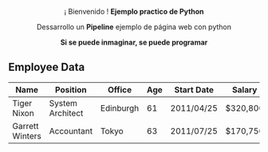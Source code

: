 <p align="center">¡ Bienvenido ! <b>Ejemplo practico de Python</b></p>
<p align="center"><a>Dessarrollo un <b>Pipeline</b> ejemplo de página web con python</b></a></p>
<p align="center"><b>Si se puede inmaginar, se puede programar</b></p>

<!DOCTYPE html>
<html lang="en">
<head>
  <meta charset="UTF-8">
  <meta name="viewport" content="width=device-width, initial-scale=1.0">
  <title>DataTables Example</title>
  <!-- Bootstrap CSS -->
  <link rel="stylesheet" href="https://stackpath.bootstrapcdn.com/bootstrap/4.5.2/css/bootstrap.min.css">
  <!-- DataTables CSS -->
  <link rel="stylesheet" type="text/css" href="https://cdn.datatables.net/1.10.23/css/dataTables.bootstrap4.min.css">
</head>
<body>

<div class="container mt-4">
  <h2>Employee Data</h2>
  <table id="employeeTable" class="table table-striped table-bordered" style="width:100%">
    <thead>
      <tr>
        <th>Name</th>
        <th>Position</th>
        <th>Office</th>
        <th>Age</th>
        <th>Start Date</th>
        <th>Salary</th>
      </tr>
    </thead>
    <tbody>
      <tr>
        <td>Tiger Nixon</td>
        <td>System Architect</td>
        <td>Edinburgh</td>
        <td>61</td>
        <td>2011/04/25</td>
        <td>$320,800</td>
      </tr>
      <tr>
        <td>Garrett Winters</td>
        <td>Accountant</td>
        <td>Tokyo</td>
        <td>63</td>
        <td>2011/07/25</td>
        <td>$170,750</td>
      </tr>
      <!-- More rows here -->
    </tbody>
  </table>
</div>

<!-- Bootstrap JS -->
<script src="https://code.jquery.com/jquery-3.5.1.slim.min.js"></script>
<script src="https://cdn.jsdelivr.net/npm/@popperjs/core@2.5.4/dist/umd/popper.min.js"></script>
<script src="https://stackpath.bootstrapcdn.com/bootstrap/4.5.2/js/bootstrap.min.js"></script>
<!-- DataTables JS -->
<script src="https://cdn.datatables.net/1.10.23/js/jquery.dataTables.min.js"></script>
<script src="https://cdn.datatables.net/1.10.23/js/dataTables.bootstrap4.min.js"></script>

<script>
  $(document).ready(function() {
    $('#employeeTable').DataTable();
  });
</script>

</body>
</html>

